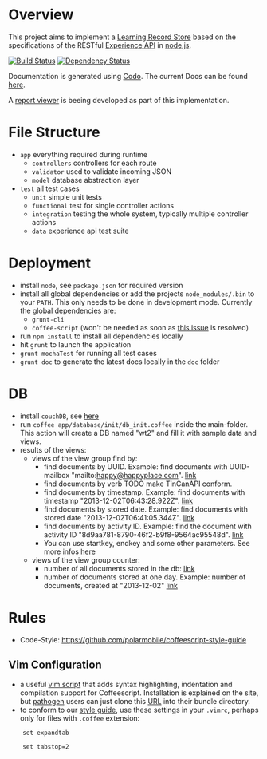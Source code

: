 # Overview
This project aims to implement a [Learning Record Store](https://en.wikipedia.org/wiki/Learning_Record_Store) based on the specifications of the RESTful [Experience API](http://www.adlnet.gov/tla/experience-api) in [node.js](http://nodejs.org/).

[![Build Status](https://travis-ci.org/webtech-uos/nodejs-lrs.png)](https://travis-ci.org/webtech-uos/nodejs-lrs)
[![Dependency Status](https://gemnasium.com/webtech-uos/nodejs-lrs.png)](https://gemnasium.com/webtech-uos/nodejs-lrs)

Documentation is generated using [Codo](https://github.com/coffeedoc/codo).
The current Docs can be found [here](http://coffeedoc.info/github/webtech-uos/nodejs-lrs).

A [report viewer](https://github.com/jvogtherr/ExperienceReportViewer) is beeing developed as part of this implementation.

# File Structure
 * `app` everything required during runtime
   * `controllers` controllers for each route
   * `validator` used to validate incoming JSON
   * `model` database abstraction layer
 * `test` all test cases
   * `unit` simple unit tests
   * `functional` test for single controller actions
   * `integration` testing the whole system, typically multiple controller actions
   * `data` experience api test suite

# Deployment
* install `node`, see `package.json` for required version
* install all global dependencies or add the projects `node_modules/.bin` to your `PATH`. This only needs to be done in development mode. Currently the global dependencies are:
  * `grunt-cli`
  * `coffee-script` (won't be needed as soon as [this issue](https://github.com/remy/nodemon/issues/210) is resolved)
* run `npm install` to install all dependencies locally
* hit `grunt` to launch the application
* `grunt mochaTest` for running all test cases
* `grunt doc` to generate the latest docs locally in the `doc` folder

# DB
* install `couchDB`, see [here](http://couchdb.apache.org/)
* run `coffee app/database/init/db_init.coffee` inside the main-folder. This action will create a DB named "wt2" and fill it with sample data and views.
* results of the views:
  * views of the view group find by:
    * find documents by UUID. Example: find documents with UUID-mailbox "mailto:happy@happyplace.com". [link](http://localhost:5984/wt2/_design/find_by/_view/uuid?key="mailto:happy@happyplace.com")
    * find documents by verb TODO make TinCanAPI conform.
    * find documents by timestamp. Example: find documents with timestamp "2013-12-02T06:43:28.922Z". [link](http://localhost:5984/wt2/_design/find_by/_view/timestamp?key=%222013-12-02T06:43:28.922Z%22)
    * find documents by stored date. Example: find documents with stored date "2013-12-02T06:41:05.344Z". [link](http://localhost:5984/wt2/_design/find_by/_view/stored?key=%222013-12-02T06:41:05.344Z%22)
    * find documents by activity ID. Example: find the document with activity ID "8d9aa781-8790-46f2-b9f8-9564ac95548d". [link](http://localhost:5984/wt2/_design/find_by/_view/activity_id?key=%2228086d9c-2292-402a-9d17-0b3a5d0e6832%22)
    * You can use startkey, endkey and some other parameters. See more infos [here](http://guide.couchdb.org/index.html)
  * views of the view group counter:
    * number of all documents stored in the db: [link](http://localhost:5984/wt2/_design/counter/_view/all_docs)
    * number of documents stored at one day. Example: number of documents, created at "2013-12-02" [link](http://localhost:5984/wt2/_design/counter/_view/docs_per_day?key=%222013-12-02%22)

# Rules

* Code-Style: https://github.com/polarmobile/coffeescript-style-guide


## Vim Configuration
* a useful [vim script](http://www.vim.org/scripts/script.php?script_id=3590) that adds syntax highlighting, indentation and compilation support for Coffeescript.
Installation is explained on the site, but [pathogen](http://www.vim.org/scripts/script.php?script_id=2332) users can just clone this [URL](https://github.com/kchmck/vim-coffee-script.git) into their bundle directory.
* to conform to our [style guide](https://github.com/polarmobile/coffeescript-style-guide#whitespace), use these settings in your `.vimrc`, perhaps only for files with `.coffee` extension:

`    set expandtab`

`    set tabstop=2`